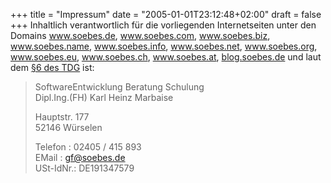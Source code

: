 +++
title = "Impressum"
date = "2005-01-01T23:12:48+02:00"
draft = false
+++
Inhaltlich verantwortlich für die vorliegenden Internetseiten unter den
Domains <a href="http://www.soebes.de">www.soebes.de</a>,
<a href="http://www.soebes.com">www.soebes.com</a>,
<a href="http://www.soebes.biz">www.soebes.biz</a>,
<a href="http://www.soebes.name">www.soebes.name</a>,
<a href="http://www.soebes.info">www.soebes.info</a>,
<a href="http://www.soebes.net">www.soebes.net</a>,
<a href="http://www.soebes.org">www.soebes.org</a>,
<a href="http://www.soebes.eu">www.soebes.eu</a>,
<a href="http://www.soebes.eu">www.soebes.ch</a>,
<a href="http://www.soebes.eu">www.soebes.at</a>,
<a href="http://blog.soebes.de">blog.soebes.de</a> und
laut dem <a href="http://netlaw.de/gesetze/tdg.htm" target="_blank" title="Gesetz über die Nutzung von Telediensten (Teledienstgesetz TDG)">§6 des TDG</a> 
ist:

> SoftwareEntwicklung Beratung Schulung<br/>
> Dipl.Ing.(FH) Karl Heinz Marbaise<br/>
>
> Hauptstr. 177<br/>
> 52146 Würselen<br/>
>
>
> Telefon  :     02405 / 415 893<br/>
> EMail    :     <a href="mailto:gf@soebes.de">gf@soebes.de</a><br/>
> USt-IdNr.:     DE191347579

